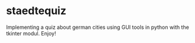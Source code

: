 # staedtequiz
Implementing a quiz about german cities using GUI tools in python with the tkinter modul. Enjoy!
